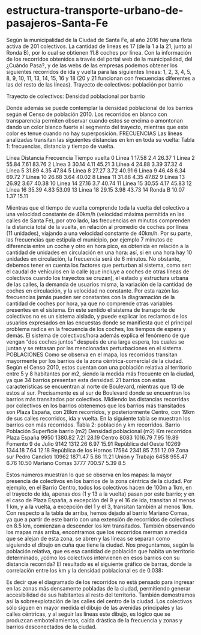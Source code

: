 # estructura-transporte-urbano-de-pasajeros-Santa-Fe
Según la municipalidad de la Ciudad de Santa Fe, al año 2016 hay una flota activa de 201 colectivos. La cantidad de líneas es 17 (de la 1 a la 21, junto al Ronda B), por lo cual se obtienen 11.8 coches por línea. 
Con la información de los recorridos obtenidos a través del portal web de la municipalidad, del ¿Cuándo Pasa?, y de las webs de las empresas podemos obtener los siguientes recorridos de ida y vuelta para las siguientes líneas: 1, 2, 3, 4, 5, 8, 9, 10, 11, 13, 14, 15, 16 y 18 (20 y 21 funcionan con frecuencias diferentes a las del resto de las líneas).
Trayecto de colectivos: población por barrio

Trayecto de colectivos: Densidad poblacional por barrio


Donde además se puede contemplar la densidad poblacional de los barrios según el Censo de población 2010. Los recorridos en blanco con transparencia permiten observar cuando estos se encima o amontonan dando un color blanco fuerte al segmento del trayecto, mientras que este color es tenue cuando no hay superposición.
FRECUENCIAS
Las líneas analizadas transitan las siguientes distancias en km en toda su vuelta:
Tabla 1: frecuencias, distancia y tiempo de vuelta.


Línea
Distancia
Frecuencia
Tiempo vuelta
0
Línea 1
17.58
2.4
26.37
1
Línea 2
55.84
7.61
83.76
2
Línea 3
30.14
4.11
45.21
3
Línea 4
24.88
3.39
37.32
4
Línea 5
31.89
4.35
47.84
5
Línea 8
27.27
3.72
40.91
6
Línea 9
46.48
6.34
69.72
7
Línea 10
26.68
3.64
40.02
8
Línea 11
31.88
4.35
47.82
9
Línea 13
26.92
3.67
40.38
10
Línea 14
27.16
3.7
40.74
11
Línea 15
30.55
4.17
45.83
12
Línea 16
35.39
4.83
53.09
13
Línea 18
29.15
3.98
43.73
14
Ronda B
10.07
1.37
15.11

Mientras que el tiempo de vuelta comprende toda la vuelta del colectivo a una velocidad constante de 40km/h (velocidad máxima permitida en las calles de Santa Fe), por otro lado, las frecuencias en minutos comprenden la distancia total de la vuelta, en relación al promedio de coches por línea (11 unidades), viajando a una velocidad constante de 40km/h. Por su parte, las frecuencias que estipula el municipio, por ejemplo 7 minutos de diferencia entre un coche y otro en hora pico, es obtenida en relación a la cantidad de unidades en circulación en una hora: así, si en una hora hay 10 unidades en circulación, la frecuencia será de 6 minutos. No obstante, debemos tener en cuenta los factores que perturban al sistema, como ser: el caudal de vehículos en la calle (que incluye a coches de otras líneas de colectivos cuando los trayectos se cruzan), el estado y estructura urbana de las calles, la demanda de usuarios misma, la variación de la cantidad de coches en circulación, y la velocidad no constante. 
Por esta razón las frecuencias jamás pueden ser constantes con la diagramación de la cantidad de coches por hora, ya que no comprende otras variables presentes en el sistema. En este sentido el sistema de transporte de colectivos no es un sistema aislado, y puede explicar los reclamos de los usuarios expresados en las encuestas donde se manifiesta que el principal problema radica en la frecuencia de los coches, los tiempos de espera y demás. El sistema de colectivos/hora además explica el fenómeno de que vengan “dos coches juntos” después de una larga espera, los cuales se juntan y se retrasan por las mencionadas perturbaciones en el sistema. 
POBLACIONES
Como se observa en el mapa, los recorridos transitan mayormente por los barrios de la zona céntrica-comercial de la ciudad. Según el Censo 2010, estos cuentan con una población relativa al territorio entre 5 y 8 habitantes por m2, siendo la medida más frecuente en la ciudad, ya que 34 barrios presentan esta densidad. 21 barrios con estas características se encuentran al norte de Boulevard, mientras que 13 de estos al sur. Precisamente es al sur de Boulevard donde se encuentran los barrios más transitados por colectivos. Midiendo las distancias recorridas por colectivos en los barrios obtenemos que los barrios más transitados son Plaza España, con 28km recorridos, y posteriormente Centro, con 19km de sus calles recorridos, ida y vuelta. En la siguiente tabla se muestran los barrios con más recorridos.
Tabla 2: población y km recorridos.
Barrio
Población
Superficie barrio (m2)
Densidad poblacional (m2)
Km  recorridos
Plaza España
9950
1380.82
7.21
28.19
Centro
8083
1016.79
7.95
19.89
Fomento 9 de Julio
9142
1312.26
6.97
15.91
República del Oeste
10269
1344.18
7.64
12.18
República de los Hornos
17584
2341.85
7.51
12.09
Zona sur Pedro Candioti
10962
1871.47
5.86
11.21
Unión y Trabajo
6458
955.47
6.76
10.50
Mariano Comas
3777
700.57
5.39
8.5



Estos números muestran lo que se observa en los mapas: la mayor presencia de colectivos en los barrios de la zona céntrica de la ciudad. Por ejemplo, en el Barrio Centro, todos los colectivos hacen de 100m a 1km, en el trayecto de ida, apenas dos (1 y 13 a la vuelta) pasan por este barrio; y en el caso de Plaza España, a excepción del 9 y el 16 de ida, transitan al menos 1 km, y a la vuelta, a excepción del 1 y el 3, transitan también al menos 1km. Con respecto a la tabla de arriba, hemos dejado al barrio Mariano Comas, ya que a partir de este barrio con una extensión de recorridos de colectivos en 8.5 km, comienzan a descender los km transitados.
También observando los mapas más arriba, encontramos que los recorridos merman a medida que se alejan de esta zona, se abren y las líneas se separan como siguiendo el dibujo en cuña que tiene la ciudad. Nos preguntamos, según la población relativa, que es esa cantidad de población que habita un territorio determinado, ¿cómo los colectivos intervienen en esos barrios con su distancia recorrida? El resultado es el siguiente gráfico de barras, donde la correlación entre los km y la densidad poblacional es de 0.038:



Es decir que el diagramado de los recorridos no está pensado para ingresar en las zonas más densamente pobladas de la ciudad, permitiendo generar accesibilidad de sus habitantes al resto del territorio. También demostramos así la sobreexplotación de las calles del centro de la ciudad. Los colectivos sólo siguen en mayor medida el dibujo de las avenidas principales y las calles céntricas, y al seguir las líneas este dibujo, es lógico que se produzcan embotellamientos, caída drástica de la frecuencia y zonas y barrios desconectados de la ciudad.
